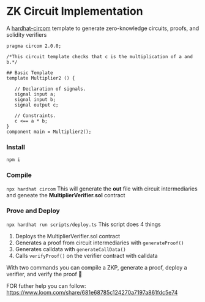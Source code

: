 # ZK Circuit Implementation

A [hardhat-circom](https://github.com/projectsophon/hardhat-circom) template to generate zero-knowledge circuits, proofs, and solidity verifiers


```
pragma circom 2.0.0;

/*This circuit template checks that c is the multiplication of a and b.*/  

## Basic Template
template Multiplier2 () {  

   // Declaration of signals.  
   signal input a;  
   signal input b;  
   signal output c;  

   // Constraints.  
   c <== a * b;  
}
component main = Multiplier2();
```
### Install
`npm i`

### Compile
`npx hardhat circom` 
This will generate the **out** file with circuit intermediaries and geneate the **MultiplierVerifier.sol** contract

### Prove and Deploy
`npx hardhat run scripts/deploy.ts`
This script does 4 things  
1. Deploys the MultiplierVerifier.sol contract
2. Generates a proof from circuit intermediaries with `generateProof()`
3. Generates calldata with `generateCallData()`
4. Calls `verifyProof()` on the verifier contract with calldata

With two commands you can compile a ZKP, generate a proof, deploy a verifier, and verify the proof 🎉


FOR futher help you can follow:
https://www.loom.com/share/681e68785c124270a7197a861fdc5e74

